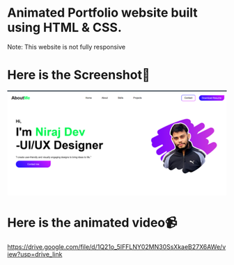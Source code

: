 # Animated Portfolio website built using HTML & CSS.

Note: This website is not fully responsive

# Here is the Screenshot📸

<img src="./assests/ss.png">

# Here is the animated video📹

https://drive.google.com/file/d/1Q21o_5lFFLNY02MN30SsXkaeB27X6AWe/view?usp=drive_link